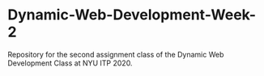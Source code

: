 # Dynamic-Web-Development-Week-2
Repository for the second assignment class of the Dynamic Web Development Class at NYU ITP 2020.
